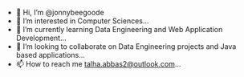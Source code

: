 - 👋 Hi, I’m @jonnybeegoode
- 👀 I’m interested in Computer Sciences...
- 🌱 I’m currently learning Data Engineering and Web Application Development...
- 💞️ I’m looking to collaborate on Data Engineering projects and Java based applications...
- 📫 How to reach me talha.abbas2@outlook.com...

<!---
jonnybeegoode/jonnybeegoode is a ✨ special ✨ repository because its `README.md` (this file) appears on your GitHub profile.
You can click the Preview link to take a look at your changes.
--->

